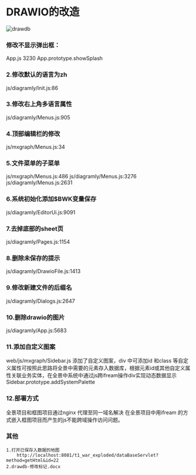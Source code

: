 
# DRAWIO的改造
![drawdb](https://github.com/qdteng/drawdb/blob/master/1.gif) 
### 修改不显示弹出框： 

App.js 3230  App.prototype.showSplash
 
### 2.修改默认的语言为zh
js/diagramly/Init.js:86

### 3.修改右上角多语言属性

js/diagramly/Menus.js:905
### 4.顶部编辑栏的修改

js/mxgraph/Menus.js:34

### 5.文件菜单的子菜单
js/mxgraph/Menus.js:486
js/diagramly/Menus.js:3276
js/diagramly/Menus.js:2631

### 6.系统初始化添加$BWK变量保存
js/diagramly/EditorUi.js:9091
### 7.去掉底部的sheet页
 
  js/diagramly/Pages.js:1154
### 8.删除未保存的提示 

js/diagramly/DrawioFile.js:1413
### 9.修改新建文件的后缀名

js/diagramly/Dialogs.js:2647
### 10.删除drawio的图片

js/diagramly/App.js:5683

### 11.添加自定义图案
web/js/mxgraph/Sidebar.js
添加了自定义图案，div 中可添加id 和class 等自定义属性可按照此思路将全景中需要的元素存入数据库，根据元素id或其他自定义属性关联业务实体，在全景中系统中通过js跨ifream操作div实现动态数据显示
Sidebar.prototype.addSystemPalette 


### 12.部署方式
全景项目和框图项目通过nginx 代理至同一域名解决 在全景项目中用ifream 的方式嵌入框图项目而产生的js不能跨域操作访问问题。

### 其他
``` 
1.打开已保存入数据的地图
    http://localhost:8081/t1_war_exploded/dataBaseServlet?method=getHtml&id=22
2.drawdb-修改标记.docx
```
